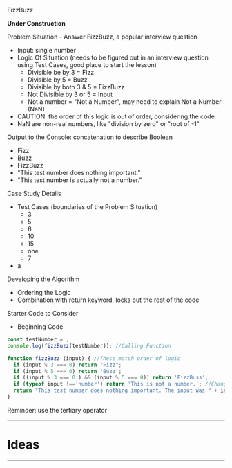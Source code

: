 FizzBuzz

**Under Construction**

Problem Situation - Answer FizzBuzz, a popular interview question
- Input: single number
- Logic Of Situation (needs to be figured out in an interview question using Test Cases, good place to start the lesson)
  - Divisible be by 3 = Fizz
  - Divisible by 5 = Buzz
  - Divisible by both 3 & 5 = FizzBuzz
  - Not Divisible by 3 or 5 = Input
  - Not a number = "Not a Number", may need to explain Not a Number (NaN)
- CAUTION: the order of this logic is out of order, considering the code
- NaN are non-real numbers, like "division by zero" or "root of -1"

Output to the Console: concatenation to describe Boolean
- Fizz
- Buzz
- FizzBuzz
- "This test number does nothing important."
- "This test number is actually not a number."

Case Study Details
- Test Cases (boundaries of the Problem Situation)
  - 3
  - 5
  - 6
  - 10
  - 15
  - one
  - 7
- a

Developing the Algorithm
- Ordering the Logic
- Combination with return keyword, locks out the rest of the code

Starter Code to Consider
- Beginning Code
```JavaScript
const testNumber = ;
console.log(fizzBuzz(testNumber)); //Calling Function

function fizzBuzz (input) { //These match order of logic
  if (input % 3 === 0) return "Fizz";
  if (input % 5 === 0) return 'Buzz';
  if ((input % 3 === 0 ) && (input % 5 === 0)) return 'FizzBuss';
  if (typeof input !=='number') return 'This is not a number.'; //Change to NaN
  return "This test number does nothing important. The input was " + input + ".";
}
```

Reminder: use the tertiary operator

---

# Ideas


---
